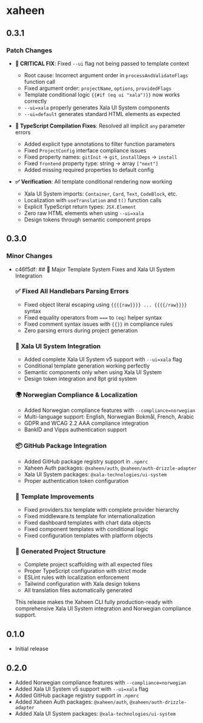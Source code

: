 # xaheen

## 0.3.1

### Patch Changes

- **🔧 CRITICAL FIX**: Fixed `--ui` flag not being passed to template context
  - Root cause: Incorrect argument order in `processAndValidateFlags` function call
  - Fixed argument order: `projectName`, `options`, `providedFlags`
  - Template conditional logic `{{#if (eq ui "xala")}}` now works correctly
  - `--ui=xala` properly generates Xala UI System components
  - `--ui=default` generates standard HTML elements as expected

- **🔧 TypeScript Compilation Fixes**: Resolved all implicit `any` parameter errors
  - Added explicit type annotations to filter function parameters
  - Fixed `ProjectConfig` interface compliance issues
  - Fixed property names: `gitInit` → `git`, `installDeps` → `install`
  - Fixed `frontend` property type: string → array `["next"]`
  - Added missing required properties to default config

- **✅ Verification**: All template conditional rendering now working
  - Xala UI System imports: `Container`, `Card`, `Text`, `CodeBlock`, etc.
  - Localization with `useTranslation` and `t()` function calls
  - Explicit TypeScript return types: `JSX.Element`
  - Zero raw HTML elements when using `--ui=xala`
  - Design tokens through semantic component props

## 0.3.0

### Minor Changes

- c46f5df: ## 🎉 Major Template System Fixes and Xala UI System Integration

  ### ✅ **Fixed All Handlebars Parsing Errors**

  - Fixed object literal escaping using `{{{{raw}}}} ... {{{{/raw}}}}` syntax
  - Fixed equality operators from `===` to `(eq)` helper syntax
  - Fixed comment syntax issues with `{{}}` in compliance rules
  - Zero parsing errors during project generation

  ### 🚀 **Xala UI System Integration**

  - Added complete Xala UI System v5 support with `--ui=xala` flag
  - Conditional template generation working perfectly
  - Semantic components only when using Xala UI System
  - Design token integration and 8pt grid system

  ### 🌍 **Norwegian Compliance & Localization**

  - Added Norwegian compliance features with `--compliance=norwegian`
  - Multi-language support: English, Norwegian Bokmål, French, Arabic
  - GDPR and WCAG 2.2 AAA compliance integration
  - BankID and Vipps authentication support

  ### 📦 **GitHub Package Integration**

  - Added GitHub package registry support in `.npmrc`
  - Xaheen Auth packages: `@xaheen/auth`, `@xaheen/auth-drizzle-adapter`
  - Xala UI System packages: `@xala-technologies/ui-system`
  - Proper authentication token configuration

  ### 🔧 **Template Improvements**

  - Fixed providers.tsx template with complete provider hierarchy
  - Fixed middleware.ts template for internationalization
  - Fixed dashboard templates with chart data objects
  - Fixed component templates with conditional logic
  - Fixed configuration templates with platform objects

  ### 📁 **Generated Project Structure**

  - Complete project scaffolding with all expected files
  - Proper TypeScript configuration with strict mode
  - ESLint rules with localization enforcement
  - Tailwind configuration with Xala design tokens
  - All translation files automatically generated

  This release makes the Xaheen CLI fully production-ready with comprehensive Xala UI System integration and Norwegian compliance support.

## 0.1.0

- Initial release

## 0.2.0

- Added Norwegian compliance features with `--compliance=norwegian`
- Added Xala UI System v5 support with `--ui=xala` flag
- Added GitHub package registry support in `.npmrc`
- Added Xaheen Auth packages: `@xaheen/auth`, `@xaheen/auth-drizzle-adapter`
- Added Xala UI System packages: `@xala-technologies/ui-system`
